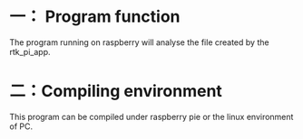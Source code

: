 # 一： Program function  
The program running on raspberry will analyse the file created by the rtk_pi_app.
# 二：Compiling environment  
This program can be compiled under raspberry pie or the linux environment of PC.

 
